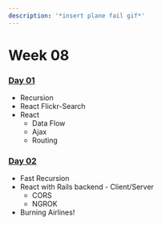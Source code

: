 ```yaml
---
description: '*insert plane fail gif*'
---
```


# Week 08

### [Day 01](day-01.md)

* Recursion
* React Flickr-Search
* React
  * Data Flow
  * Ajax
  * Routing

### [Day 02](day-02.md)

* Fast Recursion
* React with Rails backend - Client/Server
  * CORS
  * NGROK
* Burning Airlines!

